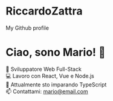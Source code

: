 # RiccardoZattra
 My Github profile
# Ciao, sono Mario! 👋  
🎯 Sviluppatore Web Full-Stack  
💻 Lavoro con React, Vue e Node.js  
🚀 Attualmente sto imparando TypeScript  
📫 Contattami: mario@email.com  
